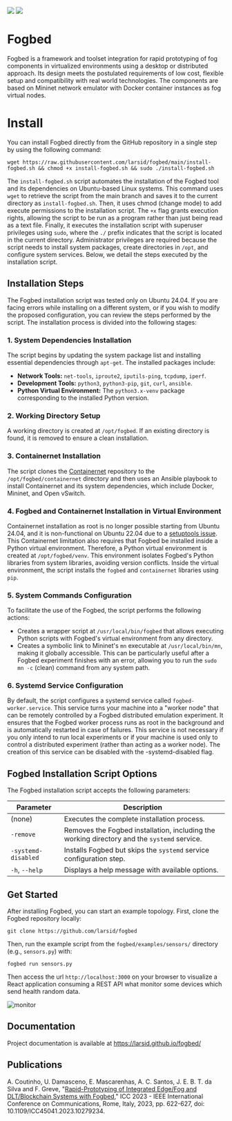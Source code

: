 ![](https://img.shields.io/badge/python-3.8+-blue.svg)
![](https://img.shields.io/badge/Ubuntu-20.04-orange.svg)
# Fogbed

Fogbed is a framework and toolset integration for rapid prototyping of fog components in virtualized environments using a desktop or distributed approach. Its design meets the postulated requirements of low cost, flexible setup and compatibility with real world technologies. The components are based on Mininet network emulator with Docker container instances as fog virtual nodes.

# Install

You can install Fogbed directly from the GitHub repository in a single step by using the following command:
```
wget https://raw.githubusercontent.com/larsid/fogbed/main/install-fogbed.sh && chmod +x install-fogbed.sh && sudo ./install-fogbed.sh
```
The `install-fogbed.sh` script automates the installation of the Fogbed tool and its dependencies on Ubuntu-based Linux systems. This command uses `wget` to retrieve the script from the main branch and saves it to the current directory as `install-fogbed.sh`. Then, it uses chmod (change mode) to add execute permissions to the installation script. The `+x` flag grants execution rights, allowing the script to be run as a program rather than just being read as a text file. Finally, it executes the installation script with superuser privileges using `sudo`, where the `./` prefix indicates that the script is located in the current directory. Administrator privileges are required because the script needs to install system packages, create directories in `/opt`, and configure system services. Below, we detail the steps executed by the installation script.

## Installation Steps

The Fogbed installation script was tested only on Ubuntu 24.04. If you are facing errors while installing on a different system, or if you wish to modify the proposed configuration, you can review the steps performed by the script. The installation process is divided into the following stages:

### 1. System Dependencies Installation

The script begins by updating the system package list and installing essential dependencies through `apt-get`. The installed packages include:

- **Network Tools:** `net-tools`, `iproute2`, `iputils-ping`, `tcpdump`, `iperf`.
- **Development Tools:** `python3`, `python3-pip`, `git`, `curl`, `ansible`.
- **Python Virtual Environment:** The `python3.x-venv` package corresponding to the installed Python version.

### 2. Working Directory Setup

A working directory is created at `/opt/fogbed`. If an existing directory is found, it is removed to ensure a clean installation.

### 3. Containernet Installation

The script clones the [Containernet](https://github.com/containernet/containernet) repository to the `/opt/fogbed/containernet` directory and then uses an Ansible playbook to install Containernet and its system dependencies, which include Docker, Mininet, and Open vSwitch. 

### 4. Fogbed and Containernet Installation in Virtual Environment

Containernet installation as root is no longer possible starting from Ubuntu 24.04, and it is non-functional on Ubuntu 22.04 due to a [setuptools issue](https://github.com/pypa/setuptools/issues/4483). This Containernet limitation also requires that Fogbed be installed inside a Python virtual environment. Therefore, a Python virtual environment is created at `/opt/fogbed/venv`. This environment isolates Fogbed's Python libraries from system libraries, avoiding version conflicts. Inside the virtual environment, the script installs the `fogbed` and `containernet` libraries using `pip`.

### 5. System Commands Configuration

To facilitate the use of the Fogbed, the script performs the following actions:

- Creates a wrapper script at `/usr/local/bin/fogbed` that allows executing Python scripts with Fogbed's virtual environment from any directory.
- Creates a symbolic link to Mininet's `mn` executable at `/usr/local/bin/mn`, making it globally accessible. This can be particularly useful after a Fogbed experiment finishes with an error, allowing you to run the `sudo mn -c` (clean) command from any system path.

### 6. Systemd Service Configuration

By default, the script configures a systemd service called `fogbed-worker.service`. This service turns your machine into a "worker node" that can be remotely controlled by a Fogbed distributed emulation experiment. It ensures that the Fogbed worker process runs as root in the background and is automatically restarted in case of failures. This service is not necessary if you only intend to run local experiments or if your machine is used only to control a distributed experiment (rather than acting as a worker node). The creation of this service can be disabled with the -systemd-disabled flag.

## Fogbed Installation Script Options

The Fogbed installation script accepts the following parameters:

| Parameter | Description |
|---|---|
| (none) | Executes the complete installation process. |
| `-remove` | Removes the Fogbed installation, including the working directory and the `systemd` service. |
| `-systemd-disabled` | Installs Fogbed but skips the `systemd` service configuration step. |
| `-h`, `--help` | Displays a help message with available options. |

## Get Started

After installing Fogbed, you can start an example topology. First, clone the Fogbed repository locally:
```
git clone https://github.com/larsid/fogbed
```
Then, run the example script from the `fogbed/examples/sensors/` directory (e.g., `sensors.py`) with:
```
fogbed run sensors.py
```
Then access the url `http://localhost:3000` on your browser to visualize a React application consuming a REST API what monitor some devices which send health random data.

![monitor](https://user-images.githubusercontent.com/33939999/202031666-45889ae0-49ee-4a5e-a7a6-94f1705a8a08.jpeg)

## Documentation
Project documentation is available at https://larsid.github.io/fogbed/

## Publications
A. Coutinho, U. Damasceno, E. Mascarenhas, A. C. Santos, J. E. B. T. da Silva and F. Greve, "[Rapid-Prototyping of Integrated Edge/Fog and DLT/Blockchain Systems with Fogbed](https://ieeexplore.ieee.org/document/10279234)," ICC 2023 - IEEE International Conference on Communications, Rome, Italy, 2023, pp. 622-627, doi: 10.1109/ICC45041.2023.10279234.
